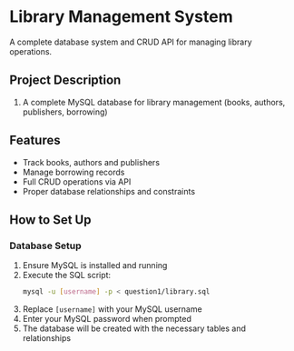 # Library Management System

A complete database system and CRUD API for managing library operations.

## Project Description

1. A complete MySQL database for library management (books, authors, publishers, borrowing)


## Features

- Track books, authors and publishers
- Manage borrowing records
- Full CRUD operations via API
- Proper database relationships and constraints

## How to Set Up

### Database Setup

1. Ensure MySQL is installed and running
2. Execute the SQL script:
   ```bash
   mysql -u [username] -p < question1/library.sql
   ```
3. Replace `[username]` with your MySQL username
4. Enter your MySQL password when prompted
5. The database will be created with the necessary tables and relationships




